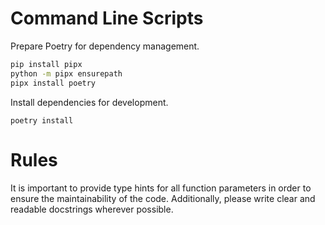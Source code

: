 # Command Line Scripts

Prepare Poetry for dependency management.

```bash
pip install pipx
python -m pipx ensurepath
pipx install poetry
```

Install dependencies for development.

```
poetry install
```

# Rules

It is important to provide type hints for all function parameters in order to ensure the maintainability of the code. Additionally, please write clear and readable docstrings wherever possible.
